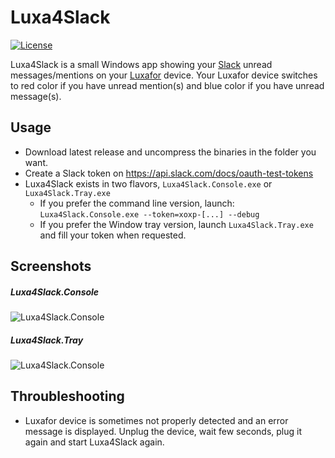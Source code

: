 # Luxa4Slack
[![License](https://img.shields.io/badge/license-MIT-blue.svg)](https://github.com/gpailler/AtlassianBot/blob/master/LICENSE)

Luxa4Slack is a small Windows app showing your [Slack](https://slack.com/) unread messages/mentions on your [Luxafor](http://luxafor.com/) device.
Your Luxafor device switches to red color if you have unread mention(s) and blue color if you have unread message(s).

## Usage
- Download latest release and uncompress the binaries in the folder you want.
- Create a Slack token on https://api.slack.com/docs/oauth-test-tokens
- Luxa4Slack exists in two flavors, `Luxa4Slack.Console.exe` or `Luxa4Slack.Tray.exe`
  - If you prefer the command line version, launch: `Luxa4Slack.Console.exe --token=xoxp-[...] --debug`
  - If you prefer the Window tray version, launch `Luxa4Slack.Tray.exe` and fill your token when requested.

## Screenshots
##### Luxa4Slack.Console
![Luxa4Slack.Console](https://cloud.githubusercontent.com/assets/3621529/16181666/f4d17b98-36cf-11e6-9a77-0558837927dc.png)
##### Luxa4Slack.Tray
![Luxa4Slack.Console](https://cloud.githubusercontent.com/assets/3621529/16181665/f4a4f5fa-36cf-11e6-9a47-b65f9146e5c4.png)

## Throubleshooting
- Luxafor device is sometimes not properly detected and an error message is displayed. Unplug the device, wait few seconds,  plug it again and start Luxa4Slack again.
